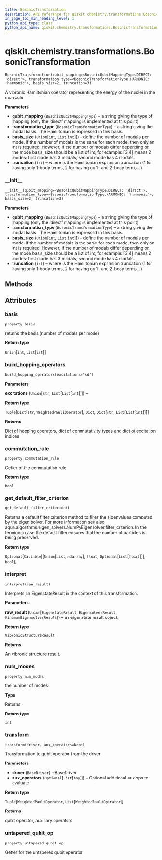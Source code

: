 ```yaml
---
title: BosonicTransformation
description: API reference for qiskit.chemistry.transformations.BosonicTransformation
in_page_toc_min_heading_level: 1
python_api_type: class
python_api_name: qiskit.chemistry.transformations.BosonicTransformation
---
```


<span id="qiskit-chemistry-transformations-bosonictransformation" />

# qiskit.chemistry.transformations.BosonicTransformation

<span id="qiskit.chemistry.transformations.BosonicTransformation" />

`BosonicTransformation(qubit_mapping=<BosonicQubitMappingType.DIRECT: 'direct'>, transformation_type=<BosonicTransformationType.HARMONIC: 'harmonic'>, basis_size=2, truncation=3)`

A vibronic Hamiltonian operator representing the energy of the nuclei in the molecule

**Parameters**

*   **qubit\_mapping** (`BosonicQubitMappingType`) – a string giving the type of mapping (only the ‘direct’ mapping is implemented at this point)
*   **transformation\_type** (`BosonicTransformationType`) – a string giving the modal basis. The Hamiltonian is expressed in this basis.
*   **basis\_size** (`Union`\[`int`, `List`\[`int`]]) – define the number of modals per mode. If the number of modals is the same for each mode, then only an int is required. However, if the number of modals differ depending on the mode basis\_size should be a list of int, for example: \[3,4] means 2 modes: first mode has 3 modals, second mode has 4 modals.
*   **truncation** (`int`) – where is the Hamiltonian expansion truncation (1 for having only 1-body terms, 2 for having on 1- and 2-body terms…)

### \_\_init\_\_

<span id="qiskit.chemistry.transformations.BosonicTransformation.__init__" />

`__init__(qubit_mapping=<BosonicQubitMappingType.DIRECT: 'direct'>, transformation_type=<BosonicTransformationType.HARMONIC: 'harmonic'>, basis_size=2, truncation=3)`

**Parameters**

*   **qubit\_mapping** (`BosonicQubitMappingType`) – a string giving the type of mapping (only the ‘direct’ mapping is implemented at this point)
*   **transformation\_type** (`BosonicTransformationType`) – a string giving the modal basis. The Hamiltonian is expressed in this basis.
*   **basis\_size** (`Union`\[`int`, `List`\[`int`]]) – define the number of modals per mode. If the number of modals is the same for each mode, then only an int is required. However, if the number of modals differ depending on the mode basis\_size should be a list of int, for example: \[3,4] means 2 modes: first mode has 3 modals, second mode has 4 modals.
*   **truncation** (`int`) – where is the Hamiltonian expansion truncation (1 for having only 1-body terms, 2 for having on 1- and 2-body terms…)

## Methods

## Attributes

### basis

<span id="qiskit.chemistry.transformations.BosonicTransformation.basis" />

`property basis`

returns the basis (number of modals per mode)

**Return type**

`Union`\[`int`, `List`\[`int`]]

### build\_hopping\_operators

<span id="qiskit.chemistry.transformations.BosonicTransformation.build_hopping_operators" />

`build_hopping_operators(excitations='sd')`

**Parameters**

**excitations** (`Union`\[`str`, `List`\[`List`\[`int`]]]) –

**Return type**

`Tuple`\[`Dict`\[`str`, `WeightedPauliOperator`], `Dict`, `Dict`\[`str`, `List`\[`List`\[`int`]]]]

**Returns**

Dict of hopping operators, dict of commutativity types and dict of excitation indices

### commutation\_rule

<span id="qiskit.chemistry.transformations.BosonicTransformation.commutation_rule" />

`property commutation_rule`

Getter of the commutation rule

**Return type**

`bool`

### get\_default\_filter\_criterion

<span id="qiskit.chemistry.transformations.BosonicTransformation.get_default_filter_criterion" />

`get_default_filter_criterion()`

Returns a default filter criterion method to filter the eigenvalues computed by the eigen solver. For more information see also aqua.algorithms.eigen\_solvers.NumPyEigensolver.filter\_criterion. In the fermionic case the default filter ensures that the number of particles is being preserved.

**Return type**

`Optional`\[`Callable`\[\[`Union`\[`List`, `ndarray`], `float`, `Optional`\[`List`\[`float`]]], `bool`]]

### interpret

<span id="qiskit.chemistry.transformations.BosonicTransformation.interpret" />

`interpret(raw_result)`

Interprets an EigenstateResult in the context of this transformation.

**Parameters**

**raw\_result** (`Union`\[`EigenstateResult`, `EigensolverResult`, `MinimumEigensolverResult`]) – an eigenstate result object.

**Return type**

`VibronicStructureResult`

**Returns**

An vibronic structure result.

### num\_modes

<span id="qiskit.chemistry.transformations.BosonicTransformation.num_modes" />

`property num_modes`

the number of modes

**Type**

Returns

**Return type**

`int`

### transform

<span id="qiskit.chemistry.transformations.BosonicTransformation.transform" />

`transform(driver, aux_operators=None)`

Transformation to qubit operator from the driver

**Parameters**

*   **driver** (`BaseDriver`) – BaseDriver
*   **aux\_operators** (`Optional`\[`List`\[`Any`]]) – Optional additional aux ops to evaluate

**Return type**

`Tuple`\[`WeightedPauliOperator`, `List`\[`WeightedPauliOperator`]]

**Returns**

qubit operator, auxiliary operators

### untapered\_qubit\_op

<span id="qiskit.chemistry.transformations.BosonicTransformation.untapered_qubit_op" />

`property untapered_qubit_op`

Getter for the untapered qubit operator

